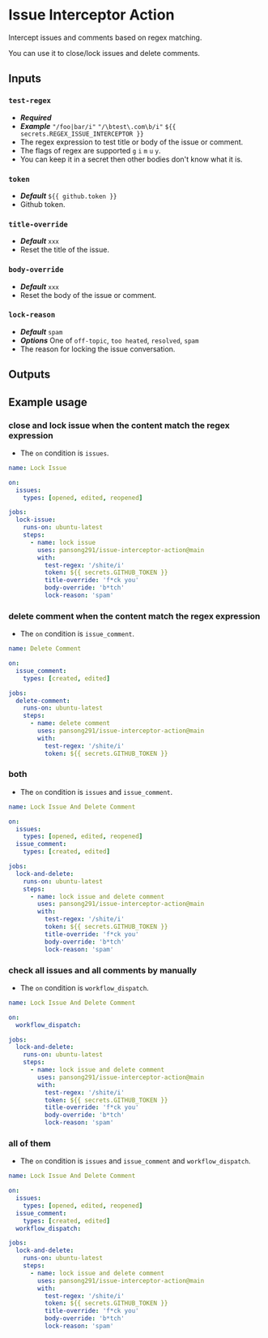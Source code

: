 # Issue Interceptor Action

Intercept issues and comments based on regex matching.

You can use it to close/lock issues and delete comments.

## Inputs

### `test-regex`

* **_Required_**
* **_Example_** `"/foo|bar/i"` `"/\btest\.com\b/i"` `${{ secrets.REGEX_ISSUE_INTERCEPTOR }}`
* The regex expression to test title or body of the issue or comment.
* The flags of regex are supported `g` `i` `m` `u` `y`.
* You can keep it in a secret then other bodies don't know what it is.

### `token`

* **_Default_** `${{ github.token }}`
* Github token.

### `title-override`

* **_Default_** `xxx`
* Reset the title of the issue.

### `body-override`

* **_Default_** `xxx`
* Reset the body of the issue or comment.

### `lock-reason`

* **_Default_** `spam`
* **_Options_** One of `off-topic`, `too heated`, `resolved`, `spam`
* The reason for locking the issue conversation.

## Outputs


## Example usage

### close and lock issue when the content match the regex expression
* The `on` condition is `issues`.
```yaml
name: Lock Issue

on:
  issues:
    types: [opened, edited, reopened]

jobs:
  lock-issue:
    runs-on: ubuntu-latest
    steps:
      - name: lock issue
        uses: pansong291/issue-interceptor-action@main
        with:
          test-regex: '/shite/i'
          token: ${{ secrets.GITHUB_TOKEN }}
          title-override: 'f*ck you'
          body-override: 'b*tch'
          lock-reason: 'spam'
```

### delete comment when the content match the regex expression
* The `on` condition is `issue_comment`.
```yaml
name: Delete Comment

on:
  issue_comment:
    types: [created, edited]

jobs:
  delete-comment:
    runs-on: ubuntu-latest
    steps:
      - name: delete comment
        uses: pansong291/issue-interceptor-action@main
        with:
          test-regex: '/shite/i'
          token: ${{ secrets.GITHUB_TOKEN }}
```

### both
* The `on` condition is `issues` and `issue_comment`.
```yaml
name: Lock Issue And Delete Comment

on:
  issues:
    types: [opened, edited, reopened]
  issue_comment:
    types: [created, edited]

jobs:
  lock-and-delete:
    runs-on: ubuntu-latest
    steps:
      - name: lock issue and delete comment
        uses: pansong291/issue-interceptor-action@main
        with:
          test-regex: '/shite/i'
          token: ${{ secrets.GITHUB_TOKEN }}
          title-override: 'f*ck you'
          body-override: 'b*tch'
          lock-reason: 'spam'
```
### check all issues and all comments by manually
* The `on` condition is `workflow_dispatch`.
```yaml
name: Lock Issue And Delete Comment

on:
  workflow_dispatch:

jobs:
  lock-and-delete:
    runs-on: ubuntu-latest
    steps:
      - name: lock issue and delete comment
        uses: pansong291/issue-interceptor-action@main
        with:
          test-regex: '/shite/i'
          token: ${{ secrets.GITHUB_TOKEN }}
          title-override: 'f*ck you'
          body-override: 'b*tch'
          lock-reason: 'spam'
```
### all of them
* The `on` condition is `issues` and `issue_comment` and `workflow_dispatch`.
```yaml
name: Lock Issue And Delete Comment

on:
  issues:
    types: [opened, edited, reopened]
  issue_comment:
    types: [created, edited]
  workflow_dispatch:

jobs:
  lock-and-delete:
    runs-on: ubuntu-latest
    steps:
      - name: lock issue and delete comment
        uses: pansong291/issue-interceptor-action@main
        with:
          test-regex: '/shite/i'
          token: ${{ secrets.GITHUB_TOKEN }}
          title-override: 'f*ck you'
          body-override: 'b*tch'
          lock-reason: 'spam'
```